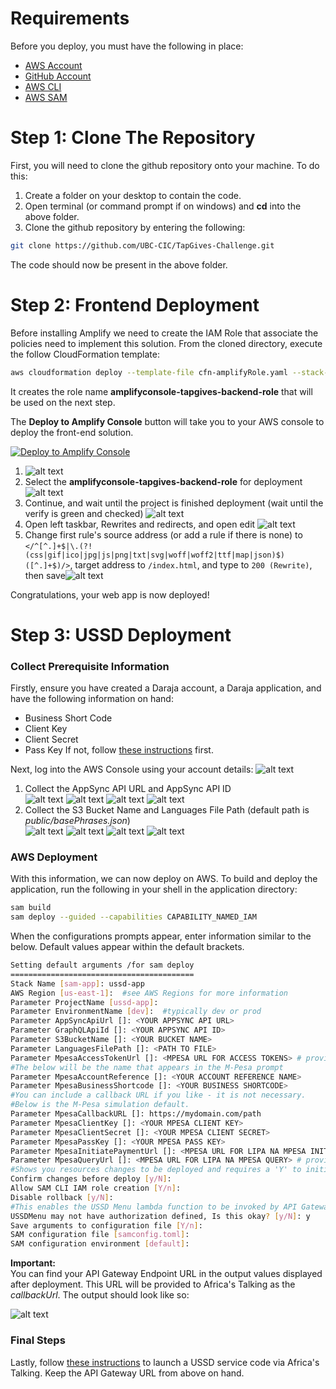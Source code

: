 # Requirements

Before you deploy, you must have the following in place:
*  [AWS Account](https://aws.amazon.com/account/) 
*  [GitHub Account](https://github.com/) 
*  [AWS CLI](https://aws.amazon.com/cli/) 
*  [AWS SAM](https://aws.amazon.com/serverless/sam/)  


# Step 1: Clone The Repository

First, you will need to clone the github repository onto your machine. To do this:
1. Create a folder on your desktop to contain the code.
2. Open terminal (or command prompt if on windows) and **cd** into the above folder.
3. Clone the github repository by entering the following:
```bash
git clone https://github.com/UBC-CIC/TapGives-Challenge.git
```

The code should now be present in the above folder.  


# Step 2: Frontend Deployment

Before installing Amplify we need to create the IAM Role that associate the policies need to implement this solution. From the cloned directory, execute the follow CloudFormation template:

```bash
aws cloudformation deploy --template-file cfn-amplifyRole.yaml --stack-name amplifyconsole-tapgives-backend-role --capabilities CAPABILITY_NAMED_IAM
```
It creates the role name **amplifyconsole-tapgives-backend-role** that will be used on the next step.

The **Deploy to Amplify Console** button will take you to your AWS console to deploy the front-end solution.

<a href="https://console.aws.amazon.com/amplify/home#/deploy?repo=https://github.com/UBC-CIC/TapGives-Challenge">
    <img src="https://oneclick.amplifyapp.com/button.svg" alt="Deploy to Amplify Console">
</a>

1. ![alt text](images/amplify-console-01.png)
2. Select the **amplifyconsole-tapgives-backend-role** for deployment![alt text](images/amplify-console-02.png)
3. Continue, and wait until the project is finished deployment (wait until the verify is green and checked) ![alt text](images/amplify-console-03.png)
4. Open left taskbar, Rewrites and redirects, and open edit ![alt text](images/amplify-console-04.png)
5. Change first rule's source address (or add a rule if there is none) to ```</^[^.]+$|\.(?!(css|gif|ico|jpg|js|png|txt|svg|woff|woff2|ttf|map|json)$)([^.]+$)/>```, target address to ```/index.html```, and type to ```200 (Rewrite)```, then save![alt text](images/amplify-console-05.png)

Congratulations, your web app is now deployed!

# Step 3: USSD Deployment

### Collect Prerequisite Information

Firstly, ensure you have created a Daraja account, a Daraja application, and have the following information on hand:
- Business Short Code
- Client Key
- Client Secret
- Pass Key
If not, follow [these instructions](./MpesaDeploymentGuide.md) first.  

Next, log into the AWS Console using your account details: 
![alt text](images/console_home.png)  
1. Collect the AppSync API URL and AppSync API ID  
![alt text](./images/appsync1.png)
![alt text](./images/appsync2.png)
![alt text](./images/appsync3.png)
![alt text](./images/appsync4.png)
2. Collect the S3 Bucket Name and Languages File Path (default path is *public/basePhrases.json*)  
![alt text](./images/s31.png)
![alt text](./images/s32.png)
![alt text](./images/s33.png)
![alt text](./images/s34.png)  

### AWS Deployment 

With this information, we can now deploy on AWS. To build and deploy the application, run the following in your shell in the application directory:

```bash
sam build
sam deploy --guided --capabilities CAPABILITY_NAMED_IAM
```  

When the configurations prompts appear, enter information similar to the below. Default values appear within the default brackets.

```bash
Setting default arguments /for sam deploy
=========================================
Stack Name [sam-app]: ussd-app
AWS Region [us-east-1]:  #see AWS Regions for more information
Parameter ProjectName [ussd-app]: 
Parameter EnvironmentName [dev]:  #typically dev or prod
Parameter AppSyncApiUrl []: <YOUR APPSYNC API URL>
Parameter GraphQLApiId []: <YOUR APPSYNC API ID>
Parameter S3BucketName []: <YOUR BUCKET NAME>
Parameter LanguagesFilePath []: <PATH TO FILE>
Parameter MpesaAccessTokenUrl []: <MPESA URL FOR ACCESS TOKENS> # provide
#The below will be the name that appears in the M-Pesa prompt
Parameter MpesaAccountReference []: <YOUR ACCOUNT REFERENCE NAME>
Parameter MpesaBusinessShortcode []: <YOUR BUSINESS SHORTCODE>
#You can include a callback URL if you like - it is not necessary.
#Below is the M-Pesa simulation default.
Parameter MpesaCallbackURL []: https://mydomain.com/path
Parameter MpesaClientKey []: <YOUR MPESA CLIENT KEY>
Parameter MpesaClientSecret []: <YOUR MPESA CLIENT SECRET>
Parameter MpesaPassKey []: <YOUR MPESA PASS KEY>
Parameter MpesaInitiatePaymentUrl []: <MPESA URL FOR LIPA NA MPESA INITIATION> # provide
Parameter MpesaQueryUrl []: <MPESA URL FOR LIPA NA MPESA QUERY> # provide
#Shows you resources changes to be deployed and requires a 'Y' to initiate deploy
Confirm changes before deploy [y/N]:
Allow SAM CLI IAM role creation [Y/n]:  
Disable rollback [y/N]: 
#This enables the USSD Menu lambda function to be invoked by API Gateway
USSDMenu may not have authorization defined, Is this okay? [y/N]: y
Save arguments to configuration file [Y/n]: 
SAM configuration file [samconfig.toml]: 
SAM configuration environment [default]:
```  

**Important:**  
You can find your API Gateway Endpoint URL in the output values displayed after deployment. This URL will be provided to Africa's Talking as the *callbackUrl*. The output should look like so:  

![alt text](images/sam_output.png)


### Final Steps

Lastly, follow [these instructions](./AfricasTalkingDeployment.md) to launch a USSD service code via Africa's Talking. Keep the API Gateway URL from above on hand.